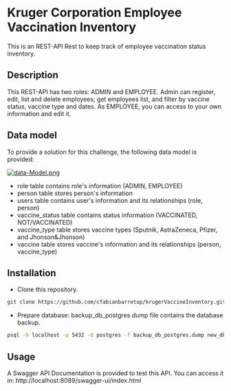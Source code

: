 # Kruger Corporation Employee Vaccination Inventory

This is an REST-API Rest to keep track of employee vaccination status inventory.

## Description

This REST-API has two roles: ADMIN and EMPLOYEE.
Admin can register, edit, list and delete employees; get employees list, and filter by vaccine status, vaccine type and dates.
As EMPLOYEE, you can access to your own information and edit it.

## Data model

To provide a solution for this challenge, the following data model is provided:

  [![data-Model.png](https://i.postimg.cc/0jk8PQS0/data-Model.png)](https://postimg.cc/1ndxKyJ8)

* role table contains role's information (ADMIN, EMPLOYEE)
* person table stores person's information
* users table contains user's information and its relationships (role, person)
* vaccine_status table contains status information (VACCINATED, NOT/VACCINATED)
* vaccine_type table stores vaccine types (Sputnik, AstraZeneca, Pfizer, and Jhonson&Jhonson)
* vaccine table stores vaccine's information and its relationships (person, vaccine_type)

## Installation

* Clone this repository.

``` bash
git clone https://github.com/cfabianbarretop/krugerVaccineInventory.git

```

* Prepare database: backup_db_postgres.dump file contains the database backup.

``` bash
psql -h localhost -p 5432 -U postgres -f backup_db_postgres.dump new_db

```

## Usage

A Swagger API Documentation is provided to test this API. You can access it in: http://localhost:8089/swagger-ui/index.html
